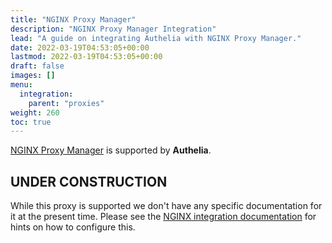 ```yaml
---
title: "NGINX Proxy Manager"
description: "NGINX Proxy Manager Integration"
lead: "A guide on integrating Authelia with NGINX Proxy Manager."
date: 2022-03-19T04:53:05+00:00
lastmod: 2022-03-19T04:53:05+00:00
draft: false
images: []
menu:
  integration:
    parent: "proxies"
weight: 260
toc: true
---
```


[NGINX Proxy Manager] is supported by **Authelia**.

## UNDER CONSTRUCTION

While this proxy is supported we don't have any specific documentation for it at the present time. Please see the
[NGINX integration documentation](nginx.md) for hints on how to configure this.

[NGINX Proxy Manager]: https://nginxproxymanager.com/
